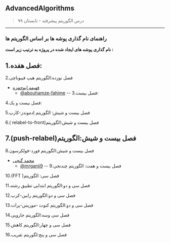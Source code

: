 ## AdvancedAlgorithms

> درس الگوریتم پیشرفته - تابستان ۹۹
---
### راهنمای نام گذاری پوشه ها بر اساس الگوریتم ها

**نام گذاری پوشه های ایجاد شده در پروژه به ترتیب زیر است :**


1.فصل هفده:
--
2.فصل نوزده:الگوریتم هیپ فیبوناچی
+ [فهیمه ابوحمزه](https://abouhamze-fahime.github.io/Abouhamze.Fahime/)  
  - [@abouhamze-fahime](https://github.com/abouhamze-fahime)
--
3.فصل بیست:

4.فصل بیست و یک:

5.فصل بیست و شیش: الگوریتم اِدموندز-کارپ

6.( relabel-to-front)فصل بیست و شیش:الگوریتم

7.(push-relabel)فصل بیست و شیش:الگوریتم
--
8.فصل بیست و شیش:الگوریتم فورد-فولکرسون
+ [محمد گنجی](https://mrganji9.github.io)  
  - [@mrganji9](https://github.com/mrganji9)
--
9.فصل بیست و هفت: الگوریتم چندنخی

10.(FFT )فصل سی: الگوریتم

11.فصل سی و دو:الگوریتم ابتدایی تطبیق رشته 

12.فصل سی و دو:الگوریتم رابین-کرپ

13.فصل سی و دو:الگوریتم کنوت -موریس-پرات

14.فصل سی وسه:الگوریتم جارویی

15.فصل سی و چهار:الگوریتم کاهش

16.فصل سی و پنج:لگوریتم تقریب


